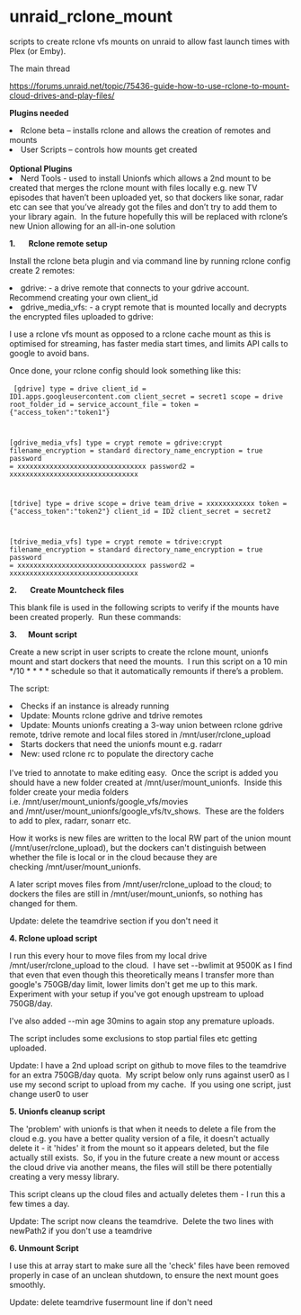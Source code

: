 # unraid_rclone_mount
scripts to create rclone vfs mounts on unraid to allow fast launch times with Plex (or Emby).

The main thread

https://forums.unraid.net/topic/75436-guide-how-to-use-rclone-to-mount-cloud-drives-and-play-files/

<b>Plugins needed</b>

<li>Rclone beta – installs rclone and allows the creation of remotes and mounts</li>
<li>User Scripts – controls how mounts get created</li>
<br>
<b>Optional Plugins</b>
<br>
<li>Nerd Tools - used to install Unionfs which allows a 2nd mount to be created that merges the rclone mount with files locally e.g. new TV episodes that haven’t been uploaded yet, so that dockers like sonar, radar etc can see that you’ve already got the files and don’t try to add them to your library again.  In the future hopefully this will be replaced with rclone’s new Union allowing for an all-in-one solution</li>

<b>1.       Rclone remote setup </b> 

Install the rclone beta plugin and via command line by running rclone config create 2 remotes: 

<li>gdrive: - a drive remote that connects to your gdrive account.  Recommend creating your own client_id</li>
<li>gdrive_media_vfs: - a crypt remote that is mounted locally and decrypts the encrypted files uploaded to gdrive:</li>
 
I use a rclone vfs mount as opposed to a rclone cache mount as this is optimised for streaming, has faster media start times, and limits API calls to google to avoid bans.
 
Once done, your rclone config should look something like this: 
<br><br>
<code>
[gdrive]
type = drive
client_id = ID1.apps.googleusercontent.com
client_secret = secret1
scope = drive
root_folder_id = 
service_account_file = 
token = {"access_token":"token1"}

[gdrive_media_vfs]
type = crypt
remote = gdrive:crypt
filename_encryption = standard
directory_name_encryption = true
password = xxxxxxxxxxxxxxxxxxxxxxxxxxxxxxxx
password2 = xxxxxxxxxxxxxxxxxxxxxxxxxxxxxxxx

[tdrive]
type = drive
scope = drive
team_drive = xxxxxxxxxxxx
token = {"access_token":"token2"}
client_id = ID2
client_secret = secret2

[tdrive_media_vfs]
type = crypt
remote = tdrive:crypt
filename_encryption = standard
directory_name_encryption = true
password = xxxxxxxxxxxxxxxxxxxxxxxxxxxxxxxx
password2 = xxxxxxxxxxxxxxxxxxxxxxxxxxxxxxxx
</code>


<b>2.       Create Mountcheck files</b>

This blank file is used in the following scripts to verify if the mounts have been created properly.  Run these commands:

<b>3.      Mount script</b>

Create a new script in user scripts to create the rclone mount, unionfs mount and start dockers that need the mounts.  I run this script on a 10 min */10 * * * * schedule so that it automatically remounts if there’s a problem. 

The script:

<li>Checks if an instance is already running</li>
<li>Update: Mounts rclone gdrive and tdrive remotes</li>
<li>Update: Mounts unionfs creating a 3-way union between rclone gdrive remote, tdrive remote and local files stored in /mnt/user/rclone_upload</li>
<li>Starts dockers that need the unionfs mount e.g. radarr</li>
<li>New: used rclone rc to populate the directory cache</li>
<br>
I've tried to annotate to make editing easy.  Once the script is added you should have a new folder created at /mnt/user/mount_unionfs.  Inside this folder create your media folders i.e. /mnt/user/mount_unionfs/google_vfs/movies and /mnt/user/mount_unionfs/google_vfs/tv_shows.  These are the folders to add to plex, radarr, sonarr etc.

How it works is new files are written to the local RW part of the union mount (/mnt/user/rclone_upload), but the dockers can't distinguish between whether the file is local or in the cloud because they are checking /mnt/user/mount_unionfs. 

A later script moves files from /mnt/user/rclone_upload to the cloud; to dockers the files are still in /mnt/user/mount_unionfs, so nothing has changed for them.

Update: delete the teamdrive section if you don't need it

<b>4. Rclone upload script</b>

I run this every hour to move files from my local drive /mnt/user/rclone_upload to the cloud.  I have set --bwlimit at 9500K as I find that even that even though this theoretically means I transfer more than google's 750GB/day limit, lower limits don't get me up to this mark.  Experiment with your setup if you've got enough upstream to upload 750GB/day.

I've also added --min age 30mins to again stop any premature uploads.

The script includes some exclusions to stop partial files etc getting uploaded.

Update: I have a 2nd upload script on github to move files to the teamdrive for an extra 750GB/day quota.  My script below only runs against user0 as I use my second script to upload from my cache.  If you using one script, just change user0 to user

<b>5. Unionfs cleanup script</b>

The 'problem' with unionfs is that when it needs to delete a file from the cloud e.g. you have a better quality version of a file, it doesn't actually delete it - it 'hides' it from the mount so it appears deleted, but the file actually still exists.  So, if you in the future create a new mount or access the cloud drive via another means, the files will still be there potentially creating a very messy library.

This script cleans up the cloud files and actually deletes them - I run this a few times a day.


Update: The script now cleans the teamdrive.  Delete the two lines with newPath2 if you don't use a teamdrive

<b>6. Unmount Script</b>

I use this at array start to make sure all the 'check' files have been removed properly in case of an unclean shutdown, to ensure the next mount goes smoothly.  

Update: delete teamdrive fusermount line if don't need
